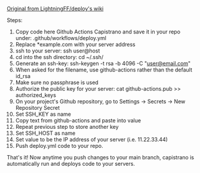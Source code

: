 [Original from LightningFF/deploy's wiki](https://github.com/LightningFF/deploy/wiki/Deploy-with-Capistrano-&-Github-Actions-on-Git-merge#setup)

Steps:

1. Copy code here Github Actions Capistrano and save it in your repo under: .github/workflows/deploy.yml
2. Replace *example.com with your server address
3. ssh to your server: ssh user@host
4. cd into the ssh directory: cd ~/.ssh/
5. Generate an ssh-key: ssh-keygen -t rsa -b 4096 -C "user@email.com"
6. When asked for the filename, use github-actions rather than the default id_rsa
7. Make sure no passphrase is used
8. Authorize the public key for your server: cat github-actions.pub >> authorized_keys
9. On your project's Github repository, go to Settings -> Secrets -> New Repository Secret
10. Set SSH_KEY as name
11. Copy text from github-actions and paste into value
12. Repeat previous step to store another key
13. Set SSH_HOST as name
14. Set value to be the IP address of your server (i.e. 11.22.33.44)
15. Push deploy.yml code to your repo.

That's it! Now anytime you push changes to your main branch, capistrano is automatically run and deploys code to your servers.

